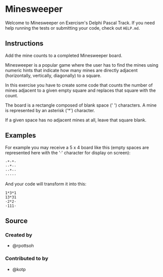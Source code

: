 # Minesweeper

Welcome to Minesweeper on Exercism's Delphi Pascal Track.
If you need help running the tests or submitting your code, check out `HELP.md`.

## Instructions

Add the mine counts to a completed Minesweeper board.

Minesweeper is a popular game where the user has to find the mines using
numeric hints that indicate how many mines are directly adjacent
(horizontally, vertically, diagonally) to a square.

In this exercise you have to create some code that counts the number of
mines adjacent to a given empty square and replaces that square with the
count.

The board is a rectangle composed of blank space (' ') characters. A mine
is represented by an asterisk ('\*') character.

If a given space has no adjacent mines at all, leave that square blank.

## Examples

For example you may receive a 5 x 4 board like this (empty spaces are
represented here with the '·' character for display on screen):

```
·*·*·
··*··
··*··
·····
```

And your code will transform it into this:

```
1*3*1
13*31
·2*2·
·111·
```

## Source

### Created by

- @rpottsoh

### Contributed to by

- @kotp